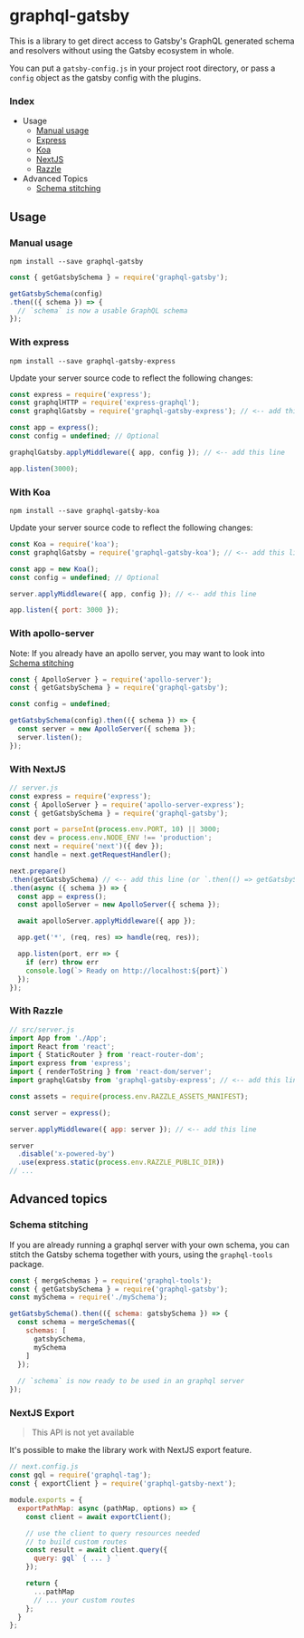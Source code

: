 # graphql-gatsby

This is a library to get direct access to Gatsby's GraphQL generated 
schema and resolvers without using the Gatsby ecosystem in whole.

You can put a `gatsby-config.js` in your project root directory, or pass 
a `config` object as the gatsby config with the plugins.

### Index

- Usage
  - [Manual usage](#manual-usage)
  - [Express](#with-express)
  - [Koa](#with-koa)
  - [NextJS](#with-nextjs)
  - [Razzle](#with-razzle)
- Advanced Topics
   - [Schema stitching](#schema-stitching)

## Usage

### Manual usage

`npm install --save graphql-gatsby` 

```js
const { getGatsbySchema } = require('graphql-gatsby');

getGatsbySchema(config)
.then(({ schema }) => {
  // `schema` is now a usable GraphQL schema
});
```

### With express

`npm install --save graphql-gatsby-express`

Update your server source code to reflect the following changes:
```js
const express = require('express');
const graphqlHTTP = require('express-graphql');
const graphqlGatsby = require('graphql-gatsby-express'); // <-- add this line

const app = express();
const config = undefined; // Optional

graphqlGatsby.applyMiddleware({ app, config }); // <-- add this line

app.listen(3000);
```

### With Koa

`npm install --save graphql-gatsby-koa`

Update your server source code to reflect the following changes:
```js
const Koa = require('koa');
const graphqlGatsby = require('graphql-gatsby-koa'); // <-- add this line 

const app = new Koa();
const config = undefined; // Optional

server.applyMiddleware({ app, config }); // <-- add this line

app.listen({ port: 3000 });
```

### With apollo-server

Note: If you already have an apollo server, you may want to look into [Schema stitching](#schema-stitching)
```js
const { ApolloServer } = require('apollo-server');
const { getGatsbySchema } = require('graphql-gatsby');

const config = undefined;

getGatsbySchema(config).then(({ schema }) => {
  const server = new ApolloServer({ schema });
  server.listen();
});
```

### With NextJS

```js
// server.js
const express = require('express');
const { ApolloServer } = require('apollo-server-express');
const { getGatsbySchema } = require('graphql-gatsby');

const port = parseInt(process.env.PORT, 10) || 3000;
const dev = process.env.NODE_ENV !== 'production';
const next = require('next')({ dev });
const handle = next.getRequestHandler();

next.prepare()
.then(getGatsbySchema) // <-- add this line (or `.then(() => getGatsbySchema(config))`)
.then(async ({ schema }) => {
  const app = express();
  const apolloServer = new ApolloServer({ schema });

  await apolloServer.applyMiddleware({ app });

  app.get('*', (req, res) => handle(req, res));

  app.listen(port, err => {
    if (err) throw err
    console.log(`> Ready on http://localhost:${port}`)
  });
});
```

### With Razzle

```js
// src/server.js
import App from './App';
import React from 'react';
import { StaticRouter } from 'react-router-dom';
import express from 'express';
import { renderToString } from 'react-dom/server';
import graphqlGatsby from 'graphql-gatsby-express'; // <-- add this line

const assets = require(process.env.RAZZLE_ASSETS_MANIFEST);

const server = express();

server.applyMiddleware({ app: server }); // <-- add this line

server
  .disable('x-powered-by')
  .use(express.static(process.env.RAZZLE_PUBLIC_DIR))
// ...
```

## Advanced topics

### Schema stitching

If you are already running a graphql server with your own schema, you can stitch the Gatsby schema together with yours, using the `graphql-tools` package.

```js
const { mergeSchemas } = require('graphql-tools');
const { getGatsbySchema } = require('graphql-gatsby');
const mySchema = require('./mySchema');

getGatsbySchema().then(({ schema: gatsbySchema }) => {
  const schema = mergeSchemas({
    schemas: [
      gatsbySchema,
      mySchema
    ]
  });
  
  // `schema` is now ready to be used in an graphql server
});
```

### NextJS Export

> This API is not yet available

It's possible to make the library work with NextJS export feature.

```js
// next.config.js
const gql = require('graphql-tag');
const { exportClient } = require('graphql-gatsby-next');

module.exports = {
  exportPathMap: async (pathMap, options) => {
    const client = await exportClient();

    // use the client to query resources needed
    // to build custom routes
    const result = await client.query({
      query: gql` { ... } `
    });

    return {
      ...pathMap
      // ... your custom routes
    };
  }
};
```
